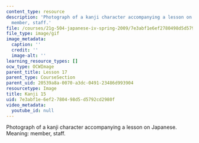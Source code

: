```yaml
---
content_type: resource
description: 'Photograph of a kanji character accompanying a lesson on Japanese. Meaning:
  member, staff.'
file: /courses/21g-504-japanese-iv-spring-2009/7e3abf1e6ef2780498d5d5792cd2980f_Kanji15.gif
file_type: image/gif
image_metadata:
  caption: ''
  credit: ''
  image-alt: ''
learning_resource_types: []
ocw_type: OCWImage
parent_title: Lesson 17
parent_type: CourseSection
parent_uid: 20539a8a-0070-a3dc-0491-23486d993904
resourcetype: Image
title: Kanji 15
uid: 7e3abf1e-6ef2-7804-98d5-d5792cd2980f
video_metadata:
  youtube_id: null
---
```

Photograph of a kanji character accompanying a lesson on Japanese. Meaning: member, staff.

